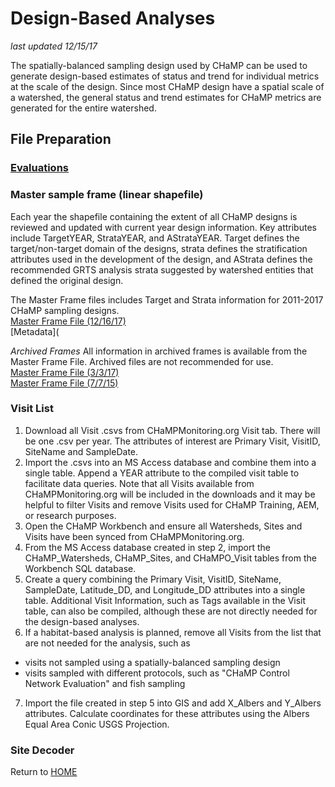 

# Design-Based Analyses
*last updated 12/15/17* 

The spatially-balanced sampling design used by CHaMP can be used to generate design-based estimates of status and trend for individual metrics at the scale of the design. Since most CHaMP design have a spatial scale of a watershed, the general status and trend estimates for CHaMP metrics are generated for the entire watershed.  

## File Preparation

### [Evaluations](Design_Evaluations.md)

### Master sample frame (linear shapefile)
Each year the shapefile containing the extent of all CHaMP designs is reviewed and updated with current year design information.  Key attributes include TargetYEAR, StrataYEAR, and AStrataYEAR. Target defines the target/non-target domain of the designs, strata defines the stratification attributes used in the development of the design, and AStrata defines the recommended GRTS analysis strata suggested by watershed entities that defined the original design.  

The Master Frame files includes Target and Strata information for 2011-2017 CHaMP sampling designs.  
[Master Frame File (12/16/17)](https://www.dropbox.com/s/jm39n90abgx1t8h/MasterFrame_20171216.zip?dl=0)  
[Metadata](

*Archived Frames* 
All information in archived frames is available from the Master Frame File. Archived files are not recommended for use.  
[Master Frame File (3/3/17)](https://www.dropbox.com/s/ykzij6bfvorqg2k/CHaMP_Frames_All_20170303.zip?dl=0)  
[Master Frame File (7/7/15)](https://www.dropbox.com/s/6dtyi71lexixqrx/CHaMP_Frames_All_20150707.zip?dl=0)  

### Visit List
1. Download all Visit .csvs from CHaMPMonitoring.org Visit tab. There will be one .csv per year. The attributes of interest are Primary Visit, VisitID, SiteName and SampleDate. 
2. Import the .csvs into an MS Access database and combine them into a single table. Append a YEAR attribute to the compiled visit table to facilitate data queries. Note that all Visits available from CHaMPMonitoring.org will be included in the downloads and it may be helpful to filter Visits and remove Visits used for CHaMP Training, AEM, or research purposes.
3. Open the CHaMP Workbench and ensure all Watersheds, Sites and Visits have been synced from CHaMPMonitoring.org.
4. From the MS Access database created in step 2, import the CHaMP_Watersheds, CHaMP_Sites, and CHaMPO_Visit tables from the Workbench SQL database.  
5. Create a query combining the Primary Visit, VisitID, SiteName, SampleDate, Latitude_DD, and Longitude_DD attributes into a single table. Additional Visit Information, such as Tags available in the Visit table, can also be compiled, although these are not directly needed for the design-based analyses.
6. If a habitat-based analysis is planned, remove all Visits from the list that are not needed for the analysis, such as
* visits not sampled using a spatially-balanced sampling design
* visits sampled with different protocols, such as "CHaMP Control Network Evaluation" and fish sampling
7. Import the file created in step 5 into GIS and add X_Albers and Y_Albers attributes.  Calculate coordinates for these attributes using the Albers Equal Area Conic USGS Projection.

### Site Decoder




Return to [HOME](README.md)
